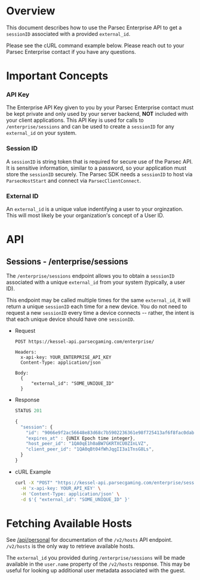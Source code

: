 # Overview
This document describes how to use the Parsec Enterprise API to get a `sessionID` associated with a provided `external_id`.

Please see the cURL command example below. Please reach out to your Parsec Enterprise contact if you have any questions.

# Important Concepts

### API Key
The Enterprise API Key given to you by your Parsec Enterprise contact must be kept private and only used by your server backend, **NOT** included with your client applications. This API Key is used for calls to `/enterprise/sessions` and can be used to create a `sessionID` for any `external_id` on your system.

### Session ID
A `sessionID` is string token that is required for secure use of the Parsec API. It is sensitive information, similar to a password, so your application must store the `sessionID` securely. The Parsec SDK needs a `sessionID` to host via `ParsecHostStart` and connect via `ParsecClientConnect`.

### External ID
An `external_id` is a unique value indentifying a user to your orginzation. This will most likely be your organization's concept of a User ID.

# API

## Sessions - /enterprise/sessions
The `/enterprise/sessions` endpoint allows you to obtain a `sessionID` associated with a unique `external_id` from your system (typically, a user ID).

This endpoint may be called multiple times for the same `external_id`, it will return a unique `sessionID` each time for a new device. You do not need to request a new `sessionID` every time a device connects -- rather, the intent is that each unique device should have one `sessionID`.

* Request
  ```text
  POST https://kessel-api.parsecgaming.com/enterprise/

  Headers:
    x-api-key: YOUR_ENTERPRISE_API_KEY
    Content-Type: application/json

  Body:
    {
        "external_id": "SOME_UNIQUE_ID"
    }
  ```

* Response
  ```javascript
  STATUS 201

  {
    "session": {
      "id": "9066e9f2ac56648e83d68c7b5902236361e98f725413af6f8fac0dab720cd270", // The sessionID
      "expires_at" : {UNIX Epoch time integer},
      "host_peer_id": "1QA0qE1h0aBW7GKRTXCU0ZInLVZ",
      "client_peer_id": "1QA0qBt04fWhJqgII3a1TnsG8Ls",
    }
  }
  ```

* cURL Example
  ```bash
  curl -X "POST" "https://kessel-api.parsecgaming.com/enterprise/sessions" \
    -H 'x-api-key: YOUR_API_KEY' \
    -H 'Content-Type: application/json' \
    -d $'{ "external_id": "SOME_UNIQUE_ID" }'
  ```

# Fetching Available Hosts

See [/api/personal](/api/personal#hosts---v2hosts) for documentation of the `/v2/hosts` API endpoint. `/v2/hosts` is the only way to retrieve available hosts.

The `external_id` you provided during `/enterprise/sessions` will be made available in the `user.name` property of the `/v2/hosts` response. This may be useful for looking up additional user metadata associated with the guest.
